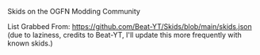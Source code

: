 Skids on the OGFN Modding Community


List Grabbed From: https://github.com/Beat-YT/Skids/blob/main/skids.json
(due to laziness, credits to Beat-YT, I'll update this more frequently with known skids.)
